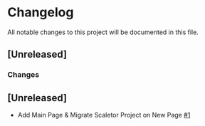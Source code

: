 # Changelog
All notable changes to this project will be documented in this file.

## [Unreleased]
### Changes

## [Unreleased]
- Add Main Page & Migrate Scaletor Project on New Page [#1](https://github.com/fdrandolfi/next-boilerplate/pull/1)
